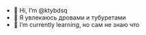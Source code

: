 - 👋 Hi, I’m @ktybdsq
- 👀 Я увлекаюсь дровами и тубуретами
- 🌱 I’m currently learning, но сам не знаю что

<!---
ktybdsq/ktybdsq is a ✨ special ✨ repository because its `README.md` (this file) appears on your GitHub profile.
You can click the Preview link to take a look at your changes.
--->
